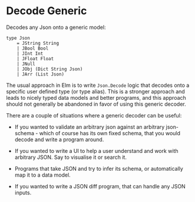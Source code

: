 # Decode Generic

Decodes any Json onto a generic model:

```
type Json
    = JString String
    | JBool Bool
    | JInt Int
    | JFloat Float
    | JNull
    | JObj (Dict String Json)
    | JArr (List Json)
```

The usual approach in Elm is to write `Json.Decode` logic that decodes onto a specific user defined type (or type alias).
This is a stronger approach and leads to nicely typed data models and better programs, and this approach should not
generally be abandoned in favor of using this generic decoder.

There are a couple of situations where a generic decoder can be useful:

* If you wanted to validate an arbitrary json against an arbitrary json-schema - which of course has its own fixed schema, that you would decode and write a program around.

* If you wanted to write a UI to help a user understand and work with arbitrary JSON. Say to visualise it or search it.

* Programs that take JSON and try to infer its schema, or automatically map it to a data model.

* If you wanted to write a JSON diff program, that can handle any JSON inputs.
